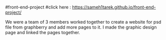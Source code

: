 #front-end-project 
#click here : https://sameh1tarek.github.io/front-end-project/

We were a team of 3 members worked together to create a website for psd file from graphberry and add more pages to it.
I made the graphic design page and linked the pages together.
